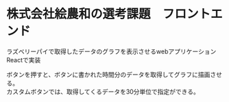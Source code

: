 # 株式会社絵農和の選考課題　フロントエンド

ラズベリーパイで取得したデータのグラフを表示させるwebアプリケーション<br>
Reactで実装<br>

ボタンを押すと、ボタンに書かれた時間分のデータを取得してグラフに描画させる。<br>
カスタムボタンでは、取得してくるデータを30分単位で指定ができる。


